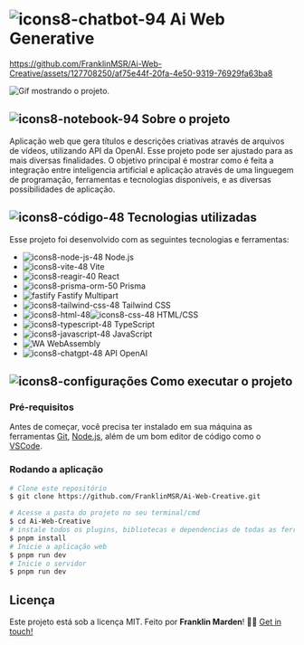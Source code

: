 # ![icons8-chatbot-94](https://github.com/FranklinMSR/Web-Shorts-Summary/assets/127708250/2fa5b586-fcc5-4272-930f-2d703adedbaf) Ai Web Generative


https://github.com/FranklinMSR/Ai-Web-Creative/assets/127708250/af75e44f-20fa-4e50-9319-76929fa63ba8


![Gif mostrando o projeto.](public/aplication.gif)
## ![icons8-notebook-94](https://github.com/FranklinMSR/Web-Shorts-Summary/assets/127708250/d1e28924-a173-4d23-b594-e347e218f22b) Sobre o projeto
Aplicação web que gera títulos e descrições criativas através de arquivos de vídeos, utilizando API da OpenAI. Esse projeto pode ser ajustado para as mais diversas finalidades. O objetivo principal é mostrar como é feita a integração entre inteligencia artificial e aplicação através de uma linguegem de programação, ferramentas e tecnologias disponíveis, e as diversas possibilidades de aplicação.
## ![icons8-código-48](https://github.com/FranklinMSR/Web-Shorts-Summary/assets/127708250/c026d7c2-869a-416b-ac75-09919dd86f7a) Tecnologias utilizadas
Esse projeto foi desenvolvido com as seguintes tecnologias e ferramentas:
<br>
- ![icons8-node-js-48](https://github.com/FranklinMSR/Web-Shorts-Summary/assets/127708250/e0e59936-fddd-4e19-8128-da503dbb645e) Node.js
- ![icons8-vite-48](https://github.com/FranklinMSR/Ai-Web-Creative/assets/127708250/dced3f95-0981-460f-b735-c5a0e9a615ef) Vite
- ![icons8-reagir-40](https://github.com/FranklinMSR/Ai-Web-Creative/assets/127708250/a695dc3b-72eb-4f77-8e49-b7674e15c9c4) React
- ![icons8-prisma-orm-50](https://github.com/FranklinMSR/Ai-Web-Creative/assets/127708250/2799c126-7ca1-4bd7-81f3-5aac908f519a) Prisma
- ![fastify](https://github.com/FranklinMSR/Ai-Web-Creative/assets/127708250/b37f6d00-2834-410c-8344-f4d28d987d4b) Fastify Multipart
- ![icons8-tailwind-css-48](https://github.com/FranklinMSR/Ai-Web-Creative/assets/127708250/72d4f54a-c788-494d-84d4-cae0f3923eea) Tailwind CSS
- ![icons8-html-48](https://github.com/FranklinMSR/Web-Shorts-Summary/assets/127708250/f622e71c-8085-4af7-a83b-0f369b3b8b9e)![icons8-css-48](https://github.com/FranklinMSR/Web-Shorts-Summary/assets/127708250/02d2184c-0fc6-4600-9fbc-1ef486f141fb) HTML/CSS
- ![icons8-typescript-48](https://github.com/FranklinMSR/Ai-Web-Creative/assets/127708250/4208d50f-0a4f-418e-abdf-3d8f73c78c9f) TypeScript
- ![icons8-javascript-48](https://github.com/FranklinMSR/Web-Shorts-Summary/assets/127708250/7273f996-6de5-402f-a3bf-ff1af0ced09b) JavaScript
- ![WA](https://github.com/FranklinMSR/Ai-Web-Creative/assets/127708250/a772bb35-5c20-40ee-9c37-cd59411a4f32) WebAssembly
- ![icons8-chatgpt-48](https://github.com/FranklinMSR/Ai-Web-Creative/assets/127708250/e4349798-e894-48e4-84e0-b5e563d4cead) API OpenAI
## ![icons8-configurações](https://github.com/FranklinMSR/Web-Shorts-Summary/assets/127708250/ff59f35c-9b50-403d-88da-71c033aa6565) Como executar o projeto
### Pré-requisitos
Antes de começar, você precisa ter instalado em sua máquina as ferramentas [Git](https://git-scm.com), [Node.js](https://nodejs.org/en/), além de um bom editor de código como o [VSCode](https://code.visualstudio.com/).
### Rodando a aplicação

```bash
# Clone este repositório
$ git clone https://github.com/FranklinMSR/Ai-Web-Creative.git

# Acesse a pasta do projeto no seu terminal/cmd
$ cd Ai-Web-Creative
# instale todos os plugins, bibliotecas e dependencias de todas as ferramentas utilizadas descritas acima (altere os comandos de instalação para pnpm se optar pelo pnpm) 
$ pnpm install
# Inicie a aplicação web
$ pnpm run dev
# Inicie o servidor
$ pnpm run dev
```
## Licença
Este projeto está sob a licença MIT.
Feito por **Franklin Marden**! 👋🏻 [Get in touch!](https://github.com/FranklinMSR)
